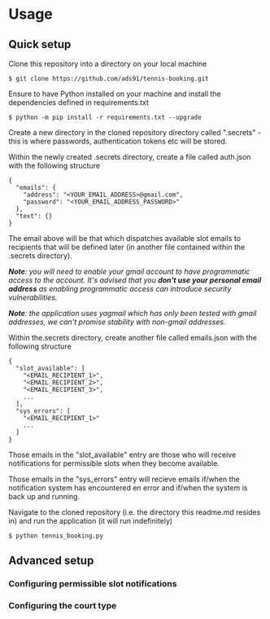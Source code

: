 # Usage

## Quick setup

Clone this repository into a directory on your local machine

```
$ git clone https://github.com/ads91/tennis-booking.git
```

Ensure to have Python installed on your machine and install the dependencies defined in requirements.txt

```
$ python -m pip install -r requirements.txt --upgrade
```

Create a new directory in the cloned repository directory called ".secrets" - this is where passwords, authentication tokens etc will be stored.

Within the newly created .secrets directory, create a file called auth.json with the following structure

```
{
  "emails": {
    "address": "<YOUR_EMAIL_ADDRESS>@gmail.com",
    "password": "<YOUR_EMAIL_ADDRESS_PASSWORD>"
  },
  "text": {}
}
```

The email above will be that which dispatches available slot emails to recipients that will be defined later (in another file contained within the .secrets directory).

***Note**: you will need to enable your gmail account to have programmatic access to the account. It's advised that you **don't use your personal email address** as enabling programmatic access can introduce security vulnerabilities.*

***Note**: the application uses yagmail which has only been tested with gmail addresses, we can't promise stability with non-gmail addresses.*

Within the.secrets directory, create another file called emails.json with the following structure

```
{
  "slot_available": [
    "<EMAIL_RECIPIENT_1>",
    "<EMAIL_RECIPIENT_2>",
    "<EMAIL_RECIPIENT_3>",
    ...
  ],
  "sys_errors": [
    "<EMAIL_RECIPIENT_1>"
    ...
  ]
}
```

Those emails in the "slot_available" entry are those who will receive notifications for permissible slots when they become available.

Those emails in the "sys_errors" entry will recieve emails if/when the notification system has encountered en error and if/when the system is back up and running.

Navigate to the cloned repository (i.e. the directory this readme.md resides in) and run the application (it will run indefinitely)

```
$ python tennis_booking.py
```

## Advanced setup

### Configuring permissible slot notifications

### Configuring the court type
